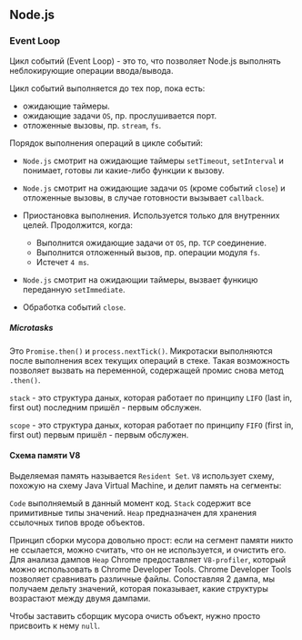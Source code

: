 ## Node.js

### Event Loop

Цикл событий (Event Loop) - это то, что позволяет Node.js выполнять неблокирующие операции ввода/вывода.

Цикл событий выполняется до тех пор, пока есть:
- ожидающие таймеры.
- ожидающие задачи `OS`, пр. прослушивается порт.
- отложенные вызовы, пр. `stream`, `fs`.

Порядок выполнения операций в цикле событий:

- `Node.js` смотрит на ожидающие таймеры `setTimeout`, `setInterval` и понимает, готовы ли какие-либо функции к вызову.

- `Node.js` смотрит на ожидающие задачи `OS` (кроме событий `close`) и отложенные вызовы, в случае готовности вызывает `callback`.

- Приостановка выполнения. Используется только для внутренних целей. Продолжится, когда:
  - Выполнится ожидающие задачи от `OS`, пр. `TCP` соединение.
  - Выполнится отложенный вызов, пр. операции модуля `fs`.
  - Истечет `4 ms`.

- `Node.js` смотрит на ожидающии таймеры, вызвает функицю переданную `setImmediate`.

- Обработка событий `close`.

##### Microtasks

Это `Promise.then()` и `process.nextTick()`. Микротаски выполняются после выполнения всех текущих операций в стеке. Такая возможность позволяет вызвать на переменной, содержащей промис снова метод `.then()`.

`stack` - это структура даных, которая работает по принципу `LIFO` (last in, first out) последним пришёл - первым обслужен.

`scope` - это структура даных, которая работает по принципу `FIFO` (first in, first out) первым пришёл - первым обслужен.

#### Схема памяти V8

Выделяемая память называется `Resident Set`. `V8` использует схему, похожую на схему Java Virtual Machine, и делит память на сегменты:

`Code` выполняемый в данный момент код.
`Stack` содержит все примитивные типы значений.
`Heap` предназначен для хранения ссылочных типов вроде объектов.

Принцип сборки мусора довольно прост: если на сегмент памяти никто не ссылается, можно считать, что он не используется, и очистить его.
Для анализа дампов `Heap` Chrome предоставляет `V8-profiler`, который можно использовать в Chrome Developer Tools.
Chrome Developer Tools позволяет сравнивать различные файлы. Сопоставляя 2 дампа, мы получаем дельту значений, которая показывает, какие структуры возрастают между двумя дампами.

Чтобы заставить сборщик мусора очисть объект, нужно просто присвоить к нему `null`.
